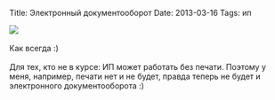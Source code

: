 Title: Электронный документооборот
Date: 2013-03-16
Tags: ип

<div class="text"><img src="https://dl.dropbox.com/u/140528/site/stamp.png" /><br /><br />
Как всегда :)<br /><br />
Для тех, кто не в курсе: ИП может работать без печати. Поэтому у меня, например, печати нет и не будет, правда теперь не будет и электронного документооборота :)<br /><br />
</div>